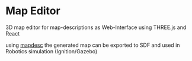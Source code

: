 # Map Editor

3D map editor for map-descriptions as Web-Interface using THREE.js and React

using [mapdesc](../../../../mapdesc/) the generated map can be exported to SDF and used in Robotics simulation (Ignition/Gazebo)
